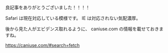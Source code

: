 良記事をありがとうございました！！！！

Safari は現在対応している模様です。
IE は対応されない気配濃厚。

後から見た人がエビデンス取れるように、
caniuse.com の情報を載せておきますね。

https://caniuse.com/#search=fetch

